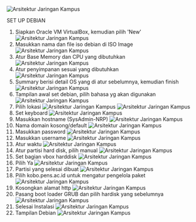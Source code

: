![Arsitektur Jaringan Kampus](arsitektur.jpeg)


SET UP DEBIAN
1. Siapkan Oracle VM VirtualBox, kemudian pilih 'New'
![Arsitektur Jaringan Kampus](1.png)
2. Masukkan nama dan file iso debian di ISO Image
![Arsitektur Jaringan Kampus](2.png)
3. Atur Base Memory dan CPU yang dibutuhkan
![Arsitektur Jaringan Kampus](3.png)
4. Atur penyimpanan sesuai yang dibutuhkan
![Arsitektur Jaringan Kampus](4.png)
5. Summary berisi detail OS yang di atur sebelumnya, kemudian finish
![Arsitektur Jaringan Kampus](5.png)
6. Tampilan awal set debian, pilih bahasa yg akan digunakan
![Arsitektur Jaringan Kampus](6.png)
7. Pilih lokasi
![Arsitektur Jaringan Kampus](7.png)
![Arsitektur Jaringan Kampus](8.png)
8. Set keyboard
![Arsitektur Jaringan Kampus](9.png)
9. Masukkan hostname (SysAdmin-NRP)
![Arsitektur Jaringan Kampus](10.png)
10. Nama domain kosong/default
![Arsitektur Jaringan Kampus](11.png)
11. Masukkan password
![Arsitektur Jaringan Kampus](12.png)
12. Masukkan username
![Arsitektur Jaringan Kampus](13.png)
13. Atur waktu
![Arsitektur Jaringan Kampus](14.png)
14. Atur partisi hard disk, pilih manual
![Arsitektur Jaringan Kampus](15.png)
15. Set bagian vbox harddisk
![Arsitektur Jaringan Kampus](16.png)
16. Pilih Ya
![Arsitektur Jaringan Kampus](17.png)
17. Partisi yang selesai dibuat
![Arsitektur Jaringan Kampus](18.png)
18. Pilih kobo.pens.ac.id untuk mengatur pengelola paket
![Arsitektur Jaringan Kampus](19.png)
19. Kosongkan alamat http
![Arsitektur Jaringan Kampus](20.png)
20. Pasang boot loader GRUB dan pilih hardisk yang sebelumnya
![Arsitektur Jaringan Kampus](21.png)
21. Selesai Instalasi
![Arsitektur Jaringan Kampus](22.png)
22. Tampilan Debian
![Arsitektur Jaringan Kampus](23.png)
